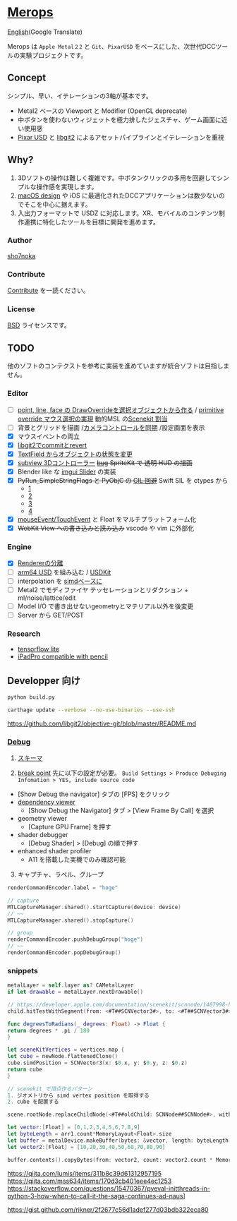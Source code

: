 # [Merops](https://github.com/sho7noka/Merops)

[English](https://translate.google.com/translate?sl=ja&tl=en&u=https://github.com/sho7noka/Merops)(Google Translate)

Merops は `Apple Metal２2` と `Git`、`PixarUSD` をベースにした、次世代DCCツールの実験プロジェクトです。

## Concept
シンプル、早い、イテレーションの3軸が基本です。
- Metal2 ベースの Viewport と Modifier (OpenGL deprecate)
- 中ボタンを使わないウィジェットを極力排したジェスチャ、ゲーム画面に近い使用感
- [Pixar USD](https://github.com/PixarAnimationStudios/USD) と [libgit2](https://github.com/libgit2/objective-git) によるアセットパイプラインとイテレーションを重視

## Why?
1. 3Dソフトの操作は難しく複雑です。中ボタンクリックの多用を回避してシンプルな操作感を実現します。
2. [macOS design](https://developer.apple.com/design/human-interface-guidelines/macos/overview/themes/) や iOS に最適化されたDCCアプリケーションは数少ないのでそこを中心に据えます。
3. 入出力フォーマットで USDZ に対応します。XR、モバイルのコンテンツ制作連携に特化したツールを目標に開発を進めます。

### Author
[sho7noka](mailto:shosumioka@gmail.com)

### Contribute
[Contribute](../Contribute.md) を一読ください。

### License
[BSD](../License.md) ライセンスです。


## TODO
他のソフトのコンテクストを参考に実装を進めていますが統合ソフトは目指しません。

### Editor
- [ ] [point, line, face の DrawOverrideを選択オブジェクトから作る](x-source-tag://DrawOverride) / [primitive override マウス選択の実現](https://github.com/metal-by-example/metal-picking)  動的MSL の[Scenekit 割当](https://qiita.com/shu223/items/b5729fdf1d95721d07b7)
- [ ] 背景とグリッドを描画 /[カメラコントロールを同期](https://developer.apple.com/videos/play/wwdc2017/604/?time=789) /設定画面を表示
- [x] マウスイベントの両立
- [x] [libgit2でcommitとrevert](x-source-tag://libgit)
- [x] [TextField からオブジェクトの状態を変更](x-source-tag://TextField)
- [x] [subview 3Dコントローラー](x-source-tag://addSubView) ~~[bug](https://stackoverflow.com/questions/47517902/pixel-format-error-with-scenekit-spritekit-overlay-on-iphone-x) SpriteKit で 透明 HUD の描画~~
- [x] Blender like な [imgui Slider](https://github.com/mnmly/Swift-imgui) の実装
- [x] ~~PyRun_SimpleStringFlags と PyObjC の [GIL 回避](x-source-tag://gil)~~ Swift SIL を ctypes から
    - [1](http://pyobjc-dev.narkive.com/EgqnPAdl/crash-with-pyobjc-1-1-when-i-call-recursively-pyrun-simplestring)
    - [2](https://www.hardcoded.net/articles/) 
    - [3](https://www.hardcoded.net/articles/embedding-python-in-objc)
    - [4](https://gist.github.com/jiaaro/e111f0f64d0cdb8aca38)
- [x] [mouseEvent/TouchEvent](https://qiita.com/RichQiitaJp/items/79a52c55c9762b60f292) と Float をマルチプラットフォーム化
- [x] ~~WebKit View への書き込みと読み込み~~ vscode や vim に外部化

### Engine
- [x] [Rendererの分離](x-source-tag://engine)
- [ ] [arm64 USD](https://github.com/lighttransport/USD-android) を組み込む / [USDKit](https://github.com/jacques-gasselin/usdview-native)
- [ ] interpolation を [simdベースに](https://developer.apple.com/videos/play/wwdc2018/701/) 
- [ ] Metal2 でモディファイヤ テッセレーションとリダクション + ml/noise/lattice/edit 
- [ ] Model I/O で書き出せないgeometryとマテリアル以外を後変更
- [ ] Server から GET/POST

### Research
- [tensorflow lite](https://medium.com/tensorflow/tensorflow-lite-now-faster-with-mobile-gpus-developer-preview-e15797e6dee7)
- [iPadPro compatible with pencil](https://developer.apple.com/videos/play/wwdc2016/220/)

## Developper 向け

```bash
python build.py
```

```bash
carthage update --verbose --no-use-binaries --use-ssh
```

https://github.com/libgit2/objective-git/blob/master/README.md


### [Debug](https://developer.apple.com/videos/play/wwdc2018/608/)

1. [スキーマ](https://cocoaengineering.com/2018/01/01/some-useful-url-schemes-in-xcode-9/)

2. [break point](https://qiita.com/shu223/items/1e88d19fbb31298146ca)
先に以下の設定が必要。
`Build Settings > Produce Debuging Infomation > YES, include source code`

- [Show Debug the navigator] タブの [FPS] をクリック
- [dependency viewer](https://developer.apple.com/documentation/metal/tools_profiling_and_debugging/seeing_a_frame_s_render_passes_with_the_dependency_viewer)
    - [Show Debug the Navigator] タブ > [View Frame By Call] を選択
- geometry viewer
    - [Capture GPU Frame] を押す
- shader debugger
    - [Debug Shader] > [Debug] の順で押す
- enhanced shader profiler
    - A11 を搭載した実機でのみ確認可能

3. キャプチャ、ラベル、グループ
```swift
renderCommandEncoder.label = "hoge"

// capture
MTLCaptureManager.shared().startCapture(device: device)
// ~~
MTLCaptureManager.shared().stopCapture()

// group
renderCommandEncoder.pushDebugGroup("hoge")
// ~~
renderCommandEncoder.popDebugGroup()
```

### snippets
```swift
metalLayer = self.layer as? CAMetalLayer
if let drawable = metalLayer.nextDrawable()

// https://developer.apple.com/documentation/scenekit/scnnode/1407998-hittestwithsegment
child.hitTestWithSegment(from: <#T##SCNVector3#>, to: <#T##SCNVector3#>, options: <#T##[String : Any]?#>)

func degreesToRadians(_ degrees: Float) -> Float {
return degrees * .pi / 180
}

let sceneKitVertices = vertices.map {
let cube = newNode.flattenedClone()
cube.simdPosition = SCNVector3(x: $0.x, y: $0.y, z: $0.z)
return cube
}

// scenekit で頂点作るパターン
1. ジオメトリから simd vertex position を取得する
2. cube を配置する

scene.rootNode.replaceChildNode(<#T##oldChild: SCNNode##SCNNode#>, with: <#T##SCNNode#>)

let vector:[Float] = [0,1,2,3,4,5,6,7,8,9]   
let byteLength = arr1.count*MemoryLayout<Float>.size
let buffer = metalDevice.makeBuffer(bytes: &vector, length: byteLength, options: MTLResourceOptions())
let vector2:[Float] = [10,20,30,40,50,60,70,80,90]

buffer.contents().copyBytes(from: vector2, count: vector2.count * MemoryLayout<Float>.stride)
```

https://qiita.com/lumis/items/311b8c39d61312957195
https://qiita.com/mss634/items/170d3cb401eee4ec1253
https://stackoverflow.com/questions/15470367/pyeval-initthreads-in-python-3-how-when-to-call-it-the-saga-continues-ad-naus]

https://gist.github.com/rikner/2f2677c56d1adef277d03bdb322eca80

